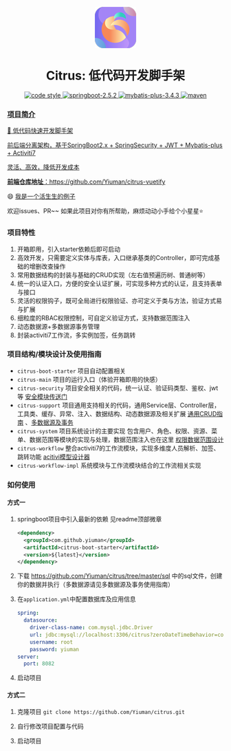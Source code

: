 
<p align="center">
  <a href="https://github.com/Yiuman/citrus">
   <img alt="citrus-logo" src="./logo.png" />
  </a>
</p>

<h1 align="center">Citrus: 低代码开发脚手架</h1>

<p  align="center">
 <a href="https://github.com/Yiuman/citrus/blob/master/LICENSE">
    <img alt="code style" src="https://img.shields.io/badge/license-Apache%20License%202.0-blue.svg">
  </a>
  <a href="http://spring.io/projects/spring-boot">
    <img alt="springboot-2.5.2" src="https://img.shields.io/badge/spring--boot-2.5.2-release.svg">
  </a>
  <a href="http://mp.baomidou.com">
    <img alt="mybatis-plus-3.4.3" src="https://img.shields.io/badge/mybatis--plus-3.4.3-blue.svg">
  </a>
   <a href="https://search.maven.org/#search%7Cga%7C1%7Cg%3A%22com.github.yiuman%22%20AND%20a%3A%22citrus%22">
    <img alt="maven" src="https://img.shields.io/maven-central/v/com.github.yiuman/citrus?style=flat">
</p>


### 项目简介

:rainbow:  低代码快速开发脚手架

前后端分离架构，基于SpringBoot2.x + SpringSecurity + JWT + Mybatis-plus + Activiti7 

灵活、高效，降低开发成本



**前端仓库地址**：https://github.com/Yiuman/citrus-vuetify

:smile:  [我是一个活生生的例子](http://42.192.95.146:8088/#/login)

欢迎issues、PR~~  如果此项目对你有所帮助，麻烦动动小手给个小星星:star:



### 项目特性

1. 开箱即用，引入starter依赖后即可启动
2. 高效开发，只需要定义实体与库表，入口继承基类的Controller，即可完成基础的增删改查操作
3. 常用数据结构的封装与基础的CRUD实现（左右值预遍历树、普通树等）
4. 统一的认证入口，方便的安全认证扩展，可实现多种方式的认证，且支持表单与接口
5. 灵活的权限钩子，既可全局进行权限验证、亦可定义于类与方法，验证方式易与扩展
6. 细粒度的RBAC权限控制，可自定义验证方式，支持数据范围注入
7. 动态数据源+多数据源事务管理
8. 封装activiti7工作流，多实例加签，任务跳转



### 项目结构/模块设计及使用指南

- `citrus-boot-starter` 项目自动配置相关
- `citrus-main` 项目的运行入口（体验开箱即用的快感）
- `citrus-security` 项目安全相关的代码，统一认证、验证码类型、鉴权、jwt等  [安全模块传送门](https://github.com/Yiuman/citrus/tree/master/doc/安全模块设计.md)
- `citrus-support` 项目通用支持相关的代码，通用Service层、Controller层，工具类、缓存、异常、注入、数据结构、动态数据源及相关扩展 [通用CRUD指南](https://github.com/Yiuman/citrus/tree/master/doc/通用CRUD指南.md) 、[多数据源及事务](https://github.com/Yiuman/citrus/tree/master/doc/多数据源及事务.md)
- `citrus-system` 项目系统设计的主要实现  包含用户、角色、权限、资源、菜单、数据范围等模块的实现与处理，数据范围注入也在这里 [权限数据范围设计](https://github.com/Yiuman/citrus/tree/master/doc/权限设计.md)
- `citrus-workflow` 整合activiti7的工作流模块，实现多维度人员解析、加签、跳转功能  [acitivi模型设计器](http://42.192.95.146:18080/)
- `citrus-workflow-impl` 系统模块与工作流模块结合的工作流相关实现



### 如何使用

#### 方式一

 1. springboot项目中引入最新的依赖 见readme顶部微章

    ```xml
    <dependency>
      <groupId>com.github.yiuman</groupId>
      <artifactId>citrus-boot-starter</artifactId>
      <version>${latest}</version>
    </dependency>
    ```

2. 下载 https://github.com/Yiuman/citrus/tree/master/sql  中的sql文件，创建你的数据并执行（多数据源请见多数据源及事务使用指南）

3. 在`application.yml`中配置数据库及应用信息

    ```yml
    spring:
      datasource:
        driver-class-name: com.mysql.jdbc.Driver
        url: jdbc:mysql://localhost:3306/citrus?zeroDateTimeBehavior=convertToNull&characterEncoding=UTF-8
        username: root
        password: yiuman
    server:
      port: 8082
    ```
    
4. 启动项目

#### 方式二

1. 克隆项目 `git clone https://github.com/Yiuman/citrus.git`
   
2. 自行修改项目配置与代码

3. 启动项目













